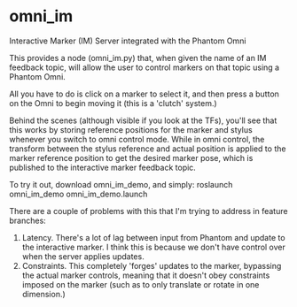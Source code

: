 omni_im
=======

Interactive Marker (IM) Server integrated with the Phantom Omni

This provides a node (omni_im.py) that, when given the name of an IM feedback topic, will allow the user to control markers on that topic using a Phantom Omni.

All you have to do is click on a marker to select it, and then press a button on the Omni to begin moving it (this is a 'clutch' system.)

Behind the scenes (although visible if you look at the TFs), you'll see that this works by storing reference positions for the marker and stylus whenever you switch to omni control mode. While in omni control, the transform between the stylus reference and actual position is applied to the marker reference position to get the desired marker pose, which is published to the interactive marker feedback topic.

To try it out, download omni_im_demo, and simply:
roslaunch omni_im_demo omni_im_demo.launch

There are a couple of problems with this that I'm trying to address in feature branches:
1) Latency. There's a lot of lag between input from Phantom and update to the interactive marker. I think this is because we don't have control over when the server applies updates.
2) Constraints. This completely 'forges' updates to the marker, bypassing the actual marker controls, meaning that it doesn't obey constraints imposed on the marker (such as to only translate or rotate in one dimension.)
